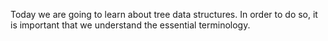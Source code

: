 <!--Centered text-->
<!--concepts={Trees}-->
Today we are going to learn about tree data structures. In order to do so, it is important that we understand the essential terminology.